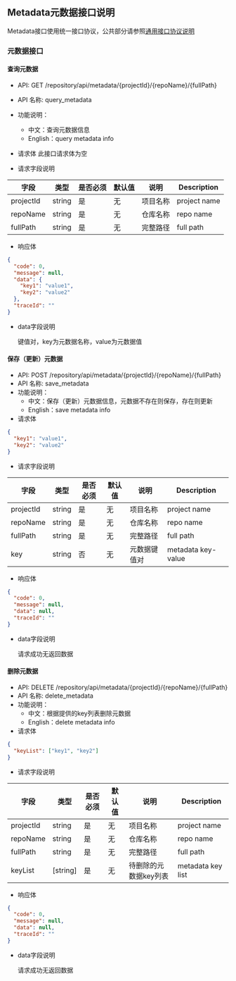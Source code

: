 ## Metadata元数据接口说明

Metadata接口使用统一接口协议，公共部分请参照[通用接口协议说明](./common.md)

### 元数据接口

#### 查询元数据

- API: GET /repository/api/metadata/{projectId}/{repoName}/{fullPath}
- API 名称: query_metadata
- 功能说明：
  - 中文：查询元数据信息
  - English：query metadata info

- 请求体
  此接口请求体为空

- 请求字段说明

| 字段      | 类型   | 是否必须 | 默认值 | 说明     | Description  |
| --------- | ------ | -------- | ------ | -------- | ------------ |
| projectId | string | 是       | 无     | 项目名称 | project name |
| repoName  | string | 是       | 无     | 仓库名称 | repo name    |
| fullPath  | string | 是       | 无     | 完整路径 | full path    |

- 响应体

``` json
{
  "code": 0,
  "message": null,
  "data": {
    "key1": "value1",
    "key2": "value2"
  },
  "traceId": ""
}
```

- data字段说明

  键值对，key为元数据名称，value为元数据值

#### 保存（更新）元数据

- API: POST /repository/api/metadata/{projectId}/{repoName}/{fullPath}
- API 名称: save_metadata
- 功能说明：
  - 中文：保存（更新）元数据信息，元数据不存在则保存，存在则更新
  - English：save metadata info
- 请求体

```json
{
  "key1": "value1",
  "key2": "value2"
}
```

- 请求字段说明

| 字段      | 类型   | 是否必须 | 默认值 | 说明         | Description        |
| --------- | ------ | -------- | ------ | ------------ | ------------------ |
| projectId | string | 是       | 无     | 项目名称     | project name       |
| repoName  | string | 是       | 无     | 仓库名称     | repo name          |
| fullPath  | string | 是       | 无     | 完整路径     | full path          |
| key       | string | 否       | 无     | 元数据键值对 | metadata key-value |

- 响应体

``` json
{
  "code": 0,
  "message": null,
  "data": null,
  "traceId": ""
}
```

- data字段说明

  请求成功无返回数据

#### 删除元数据

- API: DELETE /repository/api/metadata/{projectId}/{repoName}/{fullPath}
- API 名称: delete_metadata
- 功能说明：
  - 中文：根据提供的key列表删除元数据
  - English：delete metadata info
- 请求体

```json
{
  "keyList": ["key1", "key2"]
}
```

- 请求字段说明

| 字段      | 类型     | 是否必须 | 默认值 | 说明                  | Description       |
| --------- | -------- | -------- | ------ | --------------------- | ----------------- |
| projectId | string   | 是       | 无     | 项目名称              | project name      |
| repoName  | string   | 是       | 无     | 仓库名称              | repo name         |
| fullPath  | string   | 是       | 无     | 完整路径              | full path         |
| keyList   | [string] | 是       | 无     | 待删除的元数据key列表 | metadata key list |

- 响应体

``` json
{
  "code": 0,
  "message": null,
  "data": null,
  "traceId": ""
}
```

- data字段说明

  请求成功无返回数据